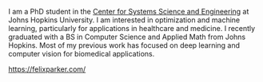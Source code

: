 I am a PhD student in the [Center for Systems Science and Engineering](https://systems.jhu.edu/) at Johns Hopkins University. I am interested in optimization and machine learning, particularly for applications in healthcare and medicine. I recently graduated with a BS in Computer Science and Applied Math from Johns Hopkins. Most of my previous work has focused on deep learning and computer vision for biomedical applications.

https://felixparker.com/
